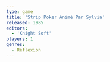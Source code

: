 ```yaml
---
type: game
title: 'Strip Poker Animé Par Sylvia'
released: 1985
editors: 
  - 'Knight Soft'
players: 1
genres:
  - Réflexion
---
```

